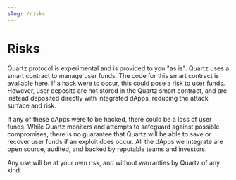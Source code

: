 ```yaml
---
slug: /risks
---
```


# Risks

Quartz protocol is experimental and is provided to you "as is". Quartz uses a smart contract to manage user funds. The code for this smart contract is available here. If a hack were to occur, this could pose a risk to user funds. However, user deposits are not stored in the Quartz smart contract, and are instead deposited directly with integrated dApps, reducing the attack surface and risk.

If any of these dApps were to be hacked, there could be a loss of user funds. While Quartz moniters and attempts to safeguard against possible compromises, there is no guarantee that Quartz will be able to save or recover user funds if an exploit does occur. All the dApps we integrate are open source, audited, and backed by reputable teams and investors.

Any use will be at your own risk, and without warranties by Quartz of any kind.
